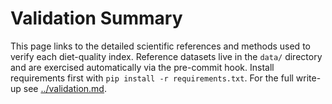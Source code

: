 # Validation Summary

This page links to the detailed scientific references and methods used to verify each diet-quality index. Reference datasets live in the `data/` directory and are exercised automatically via the pre-commit hook. Install requirements first with `pip install -r requirements.txt`. For the full write-up see
[../validation.md](../validation.md).
